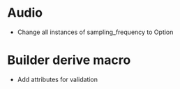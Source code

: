 # Audio

- Change all instances of sampling_frequency to Option<f64>

# Builder derive macro

- Add attributes for validation
